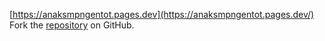 [https://anaksmpngentot.pages.dev](https://anaksmpngentot.pages.dev/)
Fork the [repository](https://github.com/idawahyusu) on GitHub.